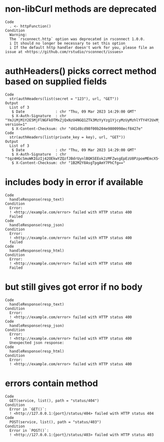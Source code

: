 # non-libCurl methods are deprecated

    Code
      . <- httpFunction()
    Condition
      Warning:
      The `rsconnect.http` option was deprecated in rsconnect 1.0.0.
      i It should no longer be necessary to set this option
      i If the default http handler doesn't work for you, please file an issue at <https://github.com/rstudio/rsconnect/issues>

# authHeaders() picks correct method based on supplied fields

    Code
      str(authHeaders(list(secret = "123"), url, "GET"))
    Output
      List of 3
       $ Date              : chr "Thu, 09 Mar 2023 14:29:00 GMT"
       $ X-Auth-Signature  : chr "YmJiMjM1Y2E5MjFlNGFkOTMxZjQxNzU4NGQ1ZTk3MzYyYzg1YjcyMzUyMzhlYTY4Y2UxMjI1MzJkZWE1MDA3NQ==; version=1"
       $ X-Content-Checksum: chr "d41d8cd98f00b204e9800998ecf8427e"
    Code
      str(authHeaders(list(private_key = key), url, "GET"))
    Output
      List of 3
       $ Date              : chr "Thu, 09 Mar 2023 14:29:00 GMT"
       $ X-Auth-Signature  : chr "tqz4HGcSmuWKIGzIj42OEkwYZQzfJBdrUynlBQKSEEok2zMFZwsgEpEzU8PzpoeMEmcX5+Cr1IuDLLASz0ivAQ=="
       $ X-Content-Checksum: chr "1B2M2Y8AsgTpgAmY7PhCfg=="

# includes body in error if available

    Code
      handleResponse(resp_text)
    Condition
      Error:
      ! <http://example.com/error> failed with HTTP status 400
      Failed
    Code
      handleResponse(resp_json)
    Condition
      Error:
      ! <http://example.com/error> failed with HTTP status 400
      failed
    Code
      handleResponse(resp_html)
    Condition
      Error:
      ! <http://example.com/error> failed with HTTP status 400
      Failed

# but still gives got error if no body

    Code
      handleResponse(resp_text)
    Condition
      Error:
      ! <http://example.com/error> failed with HTTP status 400
    Code
      handleResponse(resp_json)
    Condition
      Error:
      ! <http://example.com/error> failed with HTTP status 400
      Unexpected json response:
    Code
      handleResponse(resp_html)
    Condition
      Error:
      ! <http://example.com/error> failed with HTTP status 400

# errors contain method

    Code
      GET(service, list(), path = "status/404")
    Condition
      Error in `GET()`:
      ! <http://127.0.0.1:{port}/status/404> failed with HTTP status 404
    Code
      POST(service, list(), path = "status/403")
    Condition
      Error in `POST()`:
      ! <http://127.0.0.1:{port}/status/403> failed with HTTP status 403

